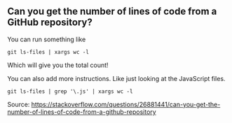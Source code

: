## Can you get the number of lines of code from a GitHub repository?

You can run something like

`git ls-files | xargs wc -l`

Which will give you the total count!

You can also add more instructions. Like just looking at the JavaScript files.

`git ls-files | grep '\.js' | xargs wc -l`

Source: https://stackoverflow.com/questions/26881441/can-you-get-the-number-of-lines-of-code-from-a-github-repository
